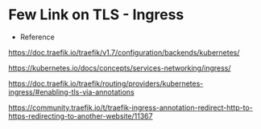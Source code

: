 # Few Link on TLS - Ingress

* Reference

<!--Text-->

https://doc.traefik.io/traefik/v1.7/configuration/backends/kubernetes/

https://kubernetes.io/docs/concepts/services-networking/ingress/

https://doc.traefik.io/traefik/routing/providers/kubernetes-ingress/#enabling-tls-via-annotations

https://community.traefik.io/t/traefik-ingress-annotation-redirect-http-to-https-redirecting-to-another-website/11367


